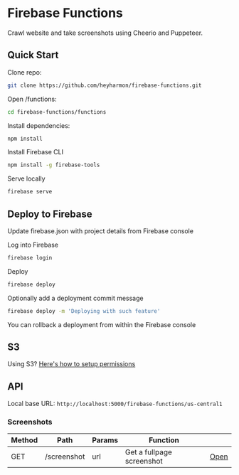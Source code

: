 
# Firebase Functions
Crawl website and take screenshots using Cheerio and Puppeteer.

## Quick Start

Clone repo:
```bash
git clone https://github.com/heyharmon/firebase-functions.git
```

Open /functions:
```bash
cd firebase-functions/functions
```

Install dependencies:
```bash
npm install
```

Install Firebase CLI
```bash
npm install -g firebase-tools
```

Serve locally
```bash
firebase serve
```

## Deploy to Firebase

Update firebase.json with project details from Firebase console

Log into Firebase
```bash
firebase login
```

Deploy
```bash
firebase deploy
```

Optionally add a deployment commit message
```bash
firebase deploy -m 'Deploying with such feature'
```

You can rollback a deployment from within the Firebase console

## S3

Using S3? [Here's how to setup permissions](https://medium.com/p/fcd239c8e6e4)

## API

Local base URL: `http://localhost:5000/firebase-functions/us-central1`

### Screenshots

| Method | Path | Params | Function ||
|--|--|--|--|--|
| GET | /screenshot | url | Get a fullpage screenshot | [Open](http://localhost:5000/firebase-functions/us-central1/screenshot?url=https://bloomcu.com) |